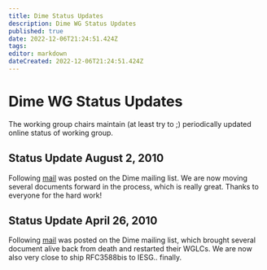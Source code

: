 ```yaml
---
title: Dime Status Updates
description: Dime WG Status Updates
published: true
date: 2022-12-06T21:24:51.424Z
tags: 
editor: markdown
dateCreated: 2022-12-06T21:24:51.424Z
---
```


# Dime WG Status Updates

The working group chairs maintain (at least try to ;) periodically updated online status of working group.

## Status Update August 2, 2010

Following [mail](http://www.ietf.org/mail-archive/web/dime/current/msg04334.html) was posted on the Dime mailing list. We are now moving several documents forward in the process, which is really great. Thanks to everyone for the hard work!

## Status Update April 26, 2010

Following [mail](http://www.ietf.org/mail-archive/web/dime/current/msg04149.html) was posted on the Dime mailing list, which brought several document alive back from death and restarted their WGLCs. We are now also very close to ship RFC3588bis to IESG.. finally.
